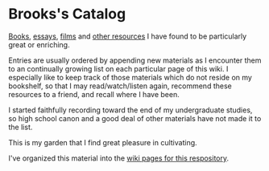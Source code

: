Brooks's Catalog
=============================

[Books](https://github.com/bmershon/fieldnotes/wiki/Nonfiction-Books), [essays](https://github.com/bmershon/fieldnotes/wiki/Essays), [films](https://github.com/bmershon/fieldnotes/wiki/Film) and [other resources](https://github.com/bmershon/fieldnotes/wiki/Technical-Writing) I have found to be particularly great or enriching.

Entries are usually ordered by appending new materials as I encounter them to an continually growing list on each particular page of this wiki. I especially like to keep track of those materials which do not reside on my bookshelf, so that I may read/watch/listen again, recommend these resources to a friend, and recall where I have been.

I started faithfully recording toward the end of my undergraduate studies, so high school canon and a good deal of other materials have not made it to the list.

This is my garden that I find great pleasure in cultivating.

I've organized this material into the [wiki pages for this respository](https://github.com/bmershon/Fieldnotes/wiki).
